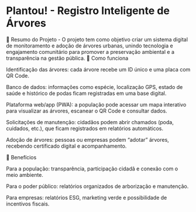 # Plantou! - Registro Inteligente de Árvores
🌱 Resumo do Projeto - O projeto tem como objetivo criar um sistema digital de monitoramento e adoção de árvores urbanas, unindo tecnologia e engajamento comunitário para promover a preservação ambiental e a transparência na gestão pública.
🔹 Como funciona

Identificação das árvores: cada árvore recebe um ID único e uma placa com QR Code.

Banco de dados: informações como espécie, localização GPS, estado de saúde e histórico de podas ficam registradas em uma base digital.

Plataforma web/app (PWA): a população pode acessar um mapa interativo para visualizar as árvores, escanear o QR Code e consultar dados.

Solicitações de manutenção: cidadãos podem abrir chamados (poda, cuidados, etc.), que ficam registrados em relatórios automáticos.

Adoção de árvores: pessoas ou empresas podem “adotar” árvores, recebendo certificado digital e acompanhamento.

🔹 Benefícios

Para a população: transparência, participação cidadã e conexão com o meio ambiente.

Para o poder público: relatórios organizados de arborização e manutenção.

Para empresas: relatórios ESG, marketing verde e possibilidade de incentivos fiscais.

